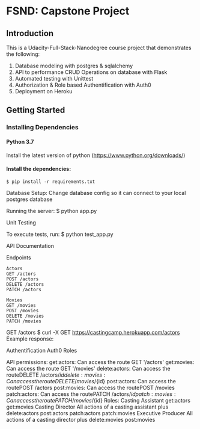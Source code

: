 # FSND: Capstone Project

## Introduction

This is a Udacity-Full-Stack-Nanodegree course project that demonstrates the following:
 
1. Database modeling with postgres & sqlalchemy 
2. API to performance CRUD Operations on database with Flask 
3. Automated testing with Unittest
4. Authorization & Role based Authentification with Auth0 
5. Deployment on Heroku

## Getting Started

### Installing Dependencies

#### Python 3.7

Install the latest version of python (https://www.python.org/downloads/)

#### Install the dependencies:
```
$ pip install -r requirements.txt
```

Database Setup:
Change database config so it can connect to your local postgres database

Running the server:
$ python app.py

Unit Testing

To execute tests, run:
$ python test_app.py


API Documentation

Endpoints

    Actors
    GET /actors
    POST /actors
    DELETE /actors
    PATCH /actors

    Movies
    GET /movies
    POST /movies
    DELETE /movies
    PATCH /movies

GET /actors
$ curl -X GET https://castingcamp.herokuapp.com/actors
Example response:


Authentification
Auth0 Roles

API permissions:
get:actors: Can access the route GET '/actors'
get:movies: Can access the route GET '/movies'
delete:actors: Can access the routeDELETE /actors/${id}
delete:movies: Can access the routeDELETE /movies/${id}
post:actors: Can access the routePOST /actors
post:movies: Can access the routePOST /movies
patch:actors: Can access the routePATCH /actors/${id}
patch:movies: Can access the routePATCH /movies/${id}
Roles:
Casting Assistant
get:actors
get:movies
Casting Director
All actions of a casting assistant plus
delete:actors
post:actors
patch:actors
patch:movies
Executive Producer
All actions of a casting director plus
delete:movies
post:movies
